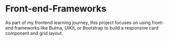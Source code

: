 # Front-end-Frameworks
As part of my frontend learning journey, this project focuses on using front-end frameworks like Bulma, UIKit, or Bootstrap to build a responsive card component and grid layout.
